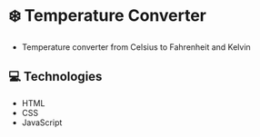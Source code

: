 # :snowflake: Temperature Converter
- Temperature converter from Celsius to Fahrenheit and Kelvin
## :computer: Technologies
- HTML
- CSS
- JavaScript
